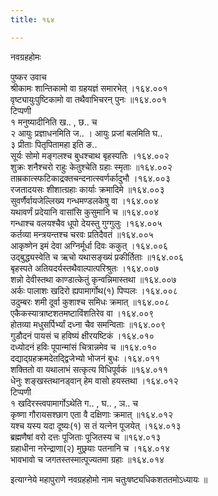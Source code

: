 ```yaml
---
title: १६४

---
```

नवग्रहहोमः  
  
पुष्कर उवाच  
श्रीकामः शान्तिकामो वा ग्रहयज्ञं समारभेत् ।१६४.००१  
वृष्ट्यायुःपुष्टिकामो वा तथैवाभिचरन् पुनः ॥१६४.००१  
टिप्पणी  
१ मनुष्यादीनिति ख.. , छ.. च  
२ आयुः प्रज्ञाधनमिति ज.. । आयुः प्रजां बलमिति घ..  
३ प्रीताः पितृपितामहा इति ङ..  
सूर्यः सोमो मङ्गलश्च बुधश्चाथ बृहस्पतिः ।१६४.००२  
शुक्रः शनैश्चरो राहुः केतुश्चेति ग्रहाः स्मृताः ॥१६४.००२  
ताम्रकात्स्फटिकाद्रक्तचन्दनात्स्वर्णर्कादुभौ ।१६४.००३  
रजतादयसः शीशात्ग्रहाः कार्याः क्रमादिमे ॥१६४.००३  
सुवर्णैर्वायजेल्लिख्य गन्धमण्डलकेषु वा ।१६४.००४  
यथावर्णं प्रदेयानि वासांसि कुसुमानि च ॥१६४.००४  
गन्धाश्च वलयश्चैव धूपो देयस्तु गुग्गुलुः ।१६४.००५  
कर्तव्या मन्त्रयन्तश्च चरवः प्रतिदैवतं ॥१६४.००५  
आकृष्णेन इमं देवा अग्निर्मूर्धा दिवः ककुत् ।१६४.००६  
उद्बुद्ध्यस्वेति च ऋचो यथासङ्ख्यं प्रकीर्तिताः ॥१६४.००६  
बृहस्पते अतियदर्यस्तथैवाल्पात्परिश्रुतः ।१६४.००७  
शन्नो देवीस्तथा काण्डात्केतुं कृन्वन्निमास्तथा ॥१६४.००७  
अर्कः पालाशः खदिरो ह्यपामार्गोथ(१) पिप्पलः ।१६४.००८  
उदुम्बरः शमी दूर्वा कुशाश्च समिधः क्रमात् ॥१६४.००८  
एकैकस्यात्राष्टशतमष्टाविंशतिरेव वा ।१६४.००९  
होतव्या मधुसर्पिर्भ्यां दध्ना चैव समन्विताः ॥१६४.००९  
गुडौदनं पायसं च हविष्यं क्षीरयष्टिकं ।१६४.०१०  
दध्योदनं हविः पूपान्मांसं चित्रान्नमेव च ॥१६४.०१०  
दद्याद्ग्रहक्रमदेतद्द्विजेभ्यो भोजनं बुधः ।१६४.०११  
शक्तितो वा यथालाभं सत्कृत्य विधिपूर्वकं ॥१६४.०११  
धेनुः शङ्खस्तथानड्वान् हेम वासो हयस्तथा ।१६४.०१२  
टिप्पणी  
१ खदिरस्त्वपामार्गोऽथेति ग.. , घ.. , ञ.. च  
कृष्णा गौरायसश्छाग एता वै दक्षिणाः क्रमात् ॥१६४.०१२  
यश्च यस्य यदा दूष्यः(१) स तं यत्नेन पूजयेत् ।१६४.०१३  
ब्रह्मणैषां वरो दत्तः पूजिताः पूजितस्य च ॥१६४.०१३  
ग्रहाधीना नरेन्द्राणा(२) मुछ्रयाः पतनानि च ।१६४.०१४  
भावभावो च जगतस्तस्मात्पूज्यतमा ग्रहाः ॥१६४.०१४  
  
इत्याग्नेये महापुराणे नवग्रहहोमो नाम चतुःषष्ट्यधिकशततमोऽध्यायः ॥